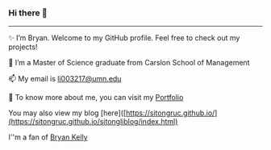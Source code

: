 ### Hi there 👋

---

✨ I’m Bryan. Welcome to my GitHub profile. Feel free to check out my projects!

🔭 I’m a Master of Science graduate from Carslon School of Management

📫 My email is li003217@umn.edu

🚀 To know more about me, you can visit my [Portfolio](https://sitongruc.github.io/)

You may also view my blog [here]([https://sitongruc.github.io/](https://sitongruc.github.io/sitongliblog/index.html)

I''m a fan of [Bryan Kelly](https://www.bryankellyacademic.org/)

